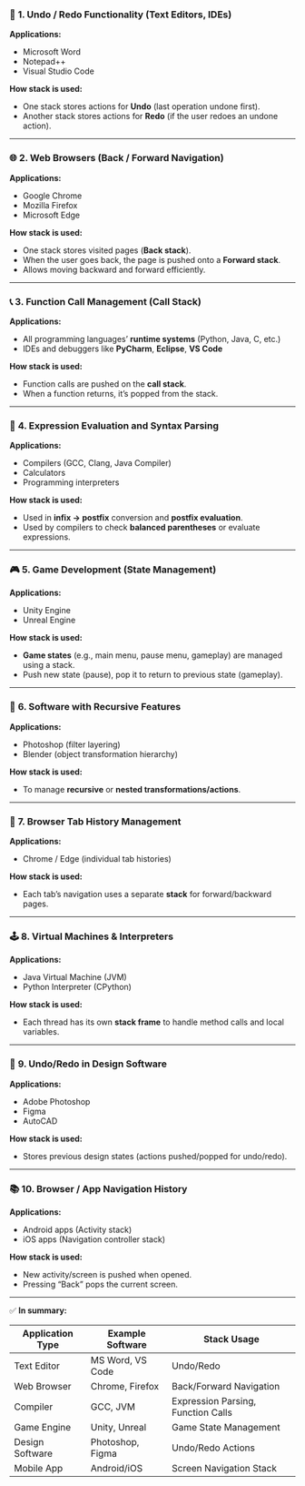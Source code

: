 ### 🧠 **1. Undo / Redo Functionality (Text Editors, IDEs)**

**Applications:**

* Microsoft Word
* Notepad++
* Visual Studio Code

**How stack is used:**

* One stack stores actions for **Undo** (last operation undone first).
* Another stack stores actions for **Redo** (if the user redoes an undone action).

---

### 🌐 **2. Web Browsers (Back / Forward Navigation)**

**Applications:**

* Google Chrome
* Mozilla Firefox
* Microsoft Edge

**How stack is used:**

* One stack stores visited pages (**Back stack**).
* When the user goes back, the page is pushed onto a **Forward stack**.
* Allows moving backward and forward efficiently.

---

### 📞 **3. Function Call Management (Call Stack)**

**Applications:**

* All programming languages’ **runtime systems** (Python, Java, C, etc.)
* IDEs and debuggers like **PyCharm**, **Eclipse**, **VS Code**

**How stack is used:**

* Function calls are pushed on the **call stack**.
* When a function returns, it’s popped from the stack.

---

### 🧮 **4. Expression Evaluation and Syntax Parsing**

**Applications:**

* Compilers (GCC, Clang, Java Compiler)
* Calculators
* Programming interpreters

**How stack is used:**

* Used in **infix → postfix** conversion and **postfix evaluation**.
* Used by compilers to check **balanced parentheses** or evaluate expressions.

---

### 🎮 **5. Game Development (State Management)**

**Applications:**

* Unity Engine
* Unreal Engine

**How stack is used:**

* **Game states** (e.g., main menu, pause menu, gameplay) are managed using a stack.
* Push new state (pause), pop it to return to previous state (gameplay).

---

### 🧰 **6. Software with Recursive Features**

**Applications:**

* Photoshop (filter layering)
* Blender (object transformation hierarchy)

**How stack is used:**

* To manage **recursive** or **nested transformations/actions**.

---

### 🧾 **7. Browser Tab History Management**

**Applications:**

* Chrome / Edge (individual tab histories)

**How stack is used:**

* Each tab’s navigation uses a separate **stack** for forward/backward pages.

---

### 🕹️ **8. Virtual Machines & Interpreters**

**Applications:**

* Java Virtual Machine (JVM)
* Python Interpreter (CPython)

**How stack is used:**

* Each thread has its own **stack frame** to handle method calls and local variables.

---

### 🧩 **9. Undo/Redo in Design Software**

**Applications:**

* Adobe Photoshop
* Figma
* AutoCAD

**How stack is used:**

* Stores previous design states (actions pushed/popped for undo/redo).

---

### 📚 **10. Browser / App Navigation History**

**Applications:**

* Android apps (Activity stack)
* iOS apps (Navigation controller stack)

**How stack is used:**

* New activity/screen is pushed when opened.
* Pressing “Back” pops the current screen.

---

✅ **In summary:**

| Application Type | Example Software | Stack Usage                        |
| ---------------- | ---------------- | ---------------------------------- |
| Text Editor      | MS Word, VS Code | Undo/Redo                          |
| Web Browser      | Chrome, Firefox  | Back/Forward Navigation            |
| Compiler         | GCC, JVM         | Expression Parsing, Function Calls |
| Game Engine      | Unity, Unreal    | Game State Management              |
| Design Software  | Photoshop, Figma | Undo/Redo Actions                  |
| Mobile App       | Android/iOS      | Screen Navigation Stack            |

 